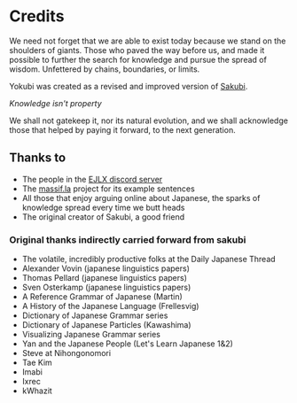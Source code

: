# Credits

We need not forget that we are able to exist today because we stand on the shoulders of giants. Those who paved the way before us, and made it possible to further the search for knowledge and pursue the spread of wisdom. Unfettered by chains, boundaries, or limits. 

Yokubi was created as a revised and improved version of [Sakubi](https://sakubi.neocities.org/). 

*Knowledge isn't property*

We shall not gatekeep it, nor its natural evolution, and we shall acknowledge those that helped by paying it forward, to the next generation.

## Thanks to

- The people in the [EJLX discord server](https://discord.gg/Japanese)
- The [massif.la](https://massif.la/ja) project for its example sentences
- All those that enjoy arguing online about Japanese, the sparks of knowledge spread every time we butt heads
- The original creator of Sakubi, a good friend

### Original thanks indirectly carried forward from sakubi

- The volatile, incredibly productive folks at the Daily Japanese Thread
- Alexander Vovin (japanese linguistics papers)
- Thomas Pellard (japanese linguistics papers)
- Sven Osterkamp (japanese linguistics papers)
- A Reference Grammar of Japanese (Martin)
- A History of the Japanese Language (Frellesvig)
- Dictionary of Japanese Grammar series
- Dictionary of Japanese Particles (Kawashima)
- Visualizing Japanese Grammar series
- Yan and the Japanese People (Let's Learn Japanese 1&2)
- Steve at Nihongonomori
- Tae Kim
- Imabi
- Ixrec
- kWhazit